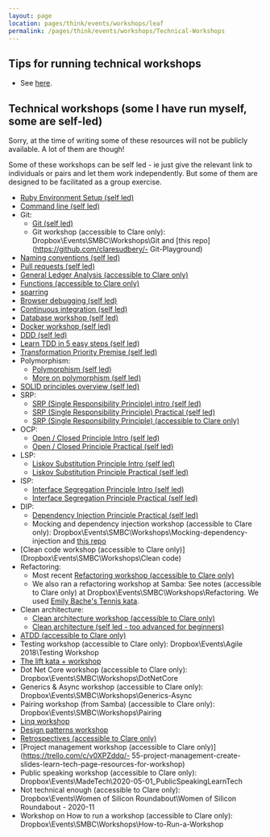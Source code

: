 ```yaml
---
layout: page
location: pages/think/events/workshops/leaf
permalink: /pages/think/events/workshops/Technical-Workshops
---
```


## Tips for running technical workshops

- See [here](/pages/think/events/workshops/Technical-Workshop-Tips).

## Technical workshops (some I have run myself, some are self-led)

Sorry, at the time of writing some of these resources will not be publicly available. A lot of them are though!

Some of these workshops can be self led - ie just give the relevant link to individuals or pairs and let them work independently. But some of them are designed to be facilitated as a group exercise.

- [Ruby Environment Setup (self led)](https://learn.madetech.com/guides/00-Setup/)
- [Command line (self led)](https://learn.madetech.com/guides/01-Command-Line/)
- Git:
    - [Git (self led)](https://learn.madetech.com/guides/02-Git/)
    - Git workshop (accessible to Clare only): Dropbox\Events\SMBC\Workshops\Git and [this repo](https://github.com/claresudbery/- Git-Playground)
- [Naming conventions (self led)](https://learn.madetech.com/seminars/01-The-Power-of-Naming/)
- [Pull requests (self led)](https://learn.madetech.com/guides/12-Pull-Requests )
- [General Ledger Analysis (accessible to Clare only)](https://docs.google.com/presentation/d/1218d2kOgJLdbikAzhYqz799nK0r1Nxi9ML3XEBO9Mvs/edit)
- [Functions (accessible to Clare only)](https://docs.google.com/presentation/d/139E2O0SShJ8tSKGiLPxlda2QHMpPYG8jEN_abciGONA/edit)
- [sparring](https://learn.madetech.com/sparring/)
- [Browser debugging (self led)](https://designnotes.blog.gov.uk/2016/10/03/how-to-prototype-in-the-browser/ )
- [Continuous integration (self led)](https://learn.madetech.com/guides/08-Continuous-Integration/ )
- [Database workshop (self led)](https://learn.madetech.com/guides/10-Database)
- [Docker workshop (self led)](https://learn.madetech.com/guides/11-Docker)
- [DDD (self led)](https://www.youtube.com/watch?v=pMuiVlnGqjk)
- [Learn TDD in 5 easy steps (self led)](https://medium.com/@micosmin/learn-tdd-in-ruby-in-5-easy-steps-3ab28014fec4)
- [Transformation Priority Premise (self led)](https://learn.madetech.com/guides/07-Simplest-Next-Test/ )
- Polymorphism:
    - [Polymorphism (self led)](https://learn.madetech.com/guides/09-Polymorphism/ )
    - [More on polymorphism (self led)](https://thoughtbot.com/blog/back-to-basics-polymorphism-and-ruby)
- [SOLID principles overview (self led)](https://www.youtube.com/watch?v=GtZtQ2VFweA )
- SRP:
    - [SRP (Single Responsibility Principle) intro (self led)](https://www.youtube.com/watch?v=UQqY3_6Epbg)
    - [SRP (Single Responsibility Principle) Practical (self led)](https://www.youtube.com/watch?v=5RwhyZnVRS8)
    - [SRP (Single Responsibility Principle) (accessible to Clare only)](https://docs.google.com/presentation/d/17jXBhWN63Mkq3ZrbSOoKglSoJnfvI2zGBa8r0HMqyog/edit#slide=id.g1d0b0611da_0_55)
- OCP:
    - [Open / Closed Principle Intro (self led)](https://www.youtube.com/watch?v=-ptMtJAdj40Open)
    - [Open / Closed Principle Practical (self led)](https://www.youtube.com/watch?v=VFlk43QGEgc)
- LSP:
    - [Liskov Substitution Principle Intro (self led)](https://www.youtube.com/watch?v=dJQMqNOC4Pc )
    - [Liskov Substitution Principle Practical (self led)](https://www.youtube.com/watch?v=-3UXq2krhyw )
- ISP:
    - [Interface Segregation Principle Intro (self led)](https://www.youtube.com/watch?v=JVWZR23B_iE )
    - [Interface Segregation Principle Practical (self led)](https://www.youtube.com/watch?v=y1JiMGP51NE)
- DIP:
    - [Dependency Injection Principle Practical (self led)](https://www.youtube.com/watch?v=NnZZMkwI6KI )
    - Mocking and dependency injection workshop (accessible to Clare only): Dropbox\Events\SMBC\Workshops\Mocking-dependency-injection and [this repo](https://github.com/ScottLilly/CSharpDesignPatterns.git)
- [Clean code workshop (accessible to Clare only)](Dropbox\Events\SMBC\Workshops\Clean code)
- Refactoring:
    - Most recent [Refactoring workshop (accessible to Clare only)](https://github.com/claresudbery/clare-tech/blob/master/made-tech\mt-org\demand-events\refactoring-workshop.md)
    - We also ran a refactoring workshop at Samba: See notes (accessible to Clare only) at Dropbox\Events\SMBC\Workshops\Refactoring. We used [Emily Bache's Tennis kata](https://github.com/emilybache/Tennis-Refactoring-Kata.git).
- Clean architecture:
    - [Clean architecture workshop (accessible to Clare only)](https://trello.com/c/8KwJuIg4/63-create-clean-architecture-workshop)
    - [Clean architecture (self led - too advanced for beginners)](https://www.youtube.com/watch?v=SxJPQ5qXisw)
- [ATDD (accessible to Clare only)](https://trello.com/c/AyTddjP2/133-my-notes-for-atdd-session-create-slides)
- Testing workshop (accessible to Clare only): Dropbox\Events\Agile 2018\Testing Workshop
- [The lift kata + workshop](https://github.com/claresudbery/XpManLiftKata)
- Dot Net Core workshop (accessible to Clare only): Dropbox\Events\SMBC\Workshops\DotNetCore
- Generics & Async workshop (accessible to Clare only): Dropbox\Events\SMBC\Workshops\Generics-Async
- Pairing workshop (from Samba) (accessible to Clare only): Dropbox\Events\SMBC\Workshops\Pairing
- [Linq workshop](https://github.com/claresudbery/linq-exercises)
- [Design patterns workshop](https://github.com/claresudbery/Design-Patterns)
- [Retrospectives (accessible to Clare only)](https://docs.google.com/presentation/d/1V0vBZInPaj3NU8UvfqBoiJ9RLm7DycrRo6DNptp63G0/edit)
- [Project management workshop (accessible to Clare only)](https://trello.com/c/v0XPZddq/- 55-project-management-create-slides-learn-tech-page-resources-for-workshop)
- Public speaking workshop (accessible to Clare only): Dropbox\Events\MadeTech\2020-05-01_PublicSpeakingLearnTech
- Not technical enough (accessible to Clare only): Dropbox\Events\Women of Silicon Roundabout\Women of Silicon Roundabout - 2020-11
- Workshop on How to run a workshop (accessible to Clare only): Dropbox\Events\SMBC\Workshops\How-to-Run-a-Workshop


